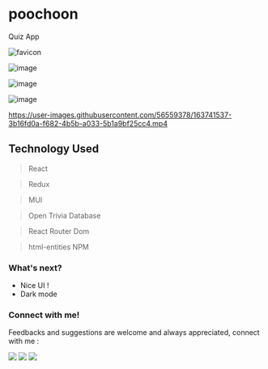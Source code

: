 # poochoon
Quiz App 


![favicon](https://user-images.githubusercontent.com/56559378/163743648-51ee5ce6-0488-4356-9a5c-6a02ae5b1ed5.png)



![image](https://user-images.githubusercontent.com/56559378/163741409-41f6fcc0-2202-461f-a7a7-7c3e3cd4db96.png)

![image](https://user-images.githubusercontent.com/56559378/163741590-bef48c10-b283-481b-94a8-032ed88a0c13.png)

![image](https://user-images.githubusercontent.com/56559378/163741728-8d1f0430-14ec-4d0a-8ef0-225a6b455432.png)


https://user-images.githubusercontent.com/56559378/163741537-3b16fd0a-f682-4b5b-a033-5b1a9bf25cc4.mp4

## Technology Used
>React

>Redux

>MUI

>Open Trivia Database

>React Router Dom

>html-entities NPM 

### What's next?
- Nice UI !
- Dark mode

### Connect with me!
Feedbacks and suggestions are welcome and always appreciated, connect with me :

<a href="https://twitter.com/anjalii1102" target="_blank"><img src="https://img.shields.io/badge/Twitter-1DA1F2?style=for-the-badge&logo=twitter&logoColor=white"/></a>
<a href="https://www.linkedin.com/in/anjali1102/" target="_blank"><img src="https://img.shields.io/badge/LinkedIn-0077B5?style=for-the-badge&logo=linkedin&logoColor=white"/></a>
<a href="https://github.com/anjali1102" target="_blank"><img src="https://img.shields.io/badge/github-%2324292e.svg?&style=for-the-badge&logo=github&logoColor=white"/>
</a>
